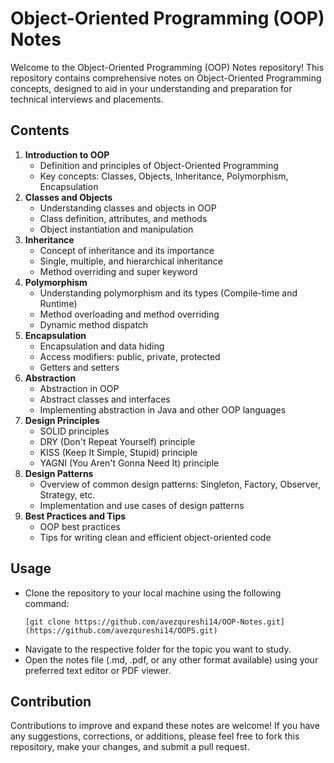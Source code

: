 # Object-Oriented Programming (OOP) Notes

Welcome to the Object-Oriented Programming (OOP) Notes repository! This repository contains comprehensive notes on Object-Oriented Programming concepts, designed to aid in your understanding and preparation for technical interviews and placements.

## Contents

1. **Introduction to OOP**
    - Definition and principles of Object-Oriented Programming
    - Key concepts: Classes, Objects, Inheritance, Polymorphism, Encapsulation
2. **Classes and Objects**
    - Understanding classes and objects in OOP
    - Class definition, attributes, and methods
    - Object instantiation and manipulation
3. **Inheritance**
    - Concept of inheritance and its importance
    - Single, multiple, and hierarchical inheritance
    - Method overriding and super keyword
4. **Polymorphism**
    - Understanding polymorphism and its types (Compile-time and Runtime)
    - Method overloading and method overriding
    - Dynamic method dispatch
5. **Encapsulation**
    - Encapsulation and data hiding
    - Access modifiers: public, private, protected
    - Getters and setters
6. **Abstraction**
    - Abstraction in OOP
    - Abstract classes and interfaces
    - Implementing abstraction in Java and other OOP languages
7. **Design Principles**
    - SOLID principles
    - DRY (Don't Repeat Yourself) principle
    - KISS (Keep It Simple, Stupid) principle
    - YAGNI (You Aren't Gonna Need It) principle
8. **Design Patterns**
    - Overview of common design patterns: Singleton, Factory, Observer, Strategy, etc.
    - Implementation and use cases of design patterns
9. **Best Practices and Tips**
    - OOP best practices
    - Tips for writing clean and efficient object-oriented code

## Usage
- Clone the repository to your local machine using the following command:
    ```
    [git clone https://github.com/avezqureshi14/OOP-Notes.git](https://github.com/avezqureshi14/OOPS.git)
    
    ```
- Navigate to the respective folder for the topic you want to study.
- Open the notes file (.md, .pdf, or any other format available) using your preferred text editor or PDF viewer.

## Contribution
Contributions to improve and expand these notes are welcome! If you have any suggestions, corrections, or additions, please feel free to fork this repository, make your changes, and submit a pull request.
